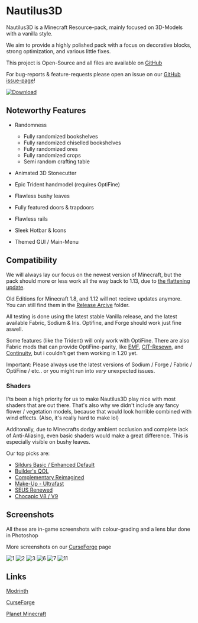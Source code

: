 # Nautilus3D


Nautilus3D is a Minecraft Resource-pack, mainly focused on 3D-Models with a vanilla style.

We aim to provide a highly polished pack with a focus on decorative blocks, strong optimization, and various little fixes.

This project is Open-Source and all files are available on [GitHub](https://github.com/FabianMPunkt/Nautilus3D)

For bug-reports & feature-requests please open an issue on our [GitHub issue-page](https://github.com/FabianMPunkt/Nautilus3D/issues/new/choose "GitHub issue-page")!

[![Download](https://raw.githubusercontent.com/Prospector/badges/master/modrinth-badge-72h-padded.png)](https://modrinth.com/resourcepack/nautilus3d/version/V1.9)

## Noteworthy Features

- Randomness
  - Fully randomized bookshelves
  - Fully randomized chiselled bookshelves
  - Fully randomized ores
  - Fully randomized crops
  - Semi random crafting table

- Animated 3D Stonecutter
- Epic Trident handmodel (requires OptiFine)
- Flawless bushy leaves
- Fully featured doors & trapdoors
- Flawless rails
- Sleek Hotbar & Icons
- Themed GUI / Main-Menu


## Compatibility
We will always lay our focus on the newest version of Minecraft, but the pack should more or less work all the way back to 1.13, due to [the flattening update](https://minecraft.fandom.com/wiki/Java_Edition_1.13/Flattening).

Old Editions for Minecraft 1.8, and 1.12 will not recieve updates anymore. You can still find them in the [Release Arcive](https://github.com/FabianMPunkt/Nautilus3D/tree/main/Release%20Archive) folder.

All testing is done using the latest stable Vanilla release, and the latest available Fabric, Sodium & Iris. Optifine, and Forge should work just fine aswell.

Some features (like the Trident) will only work with OptiFine.
There are also Fabric mods that can provide OptiFine-parity, like [EMF](https://modrinth.com/mod/entity-model-features), [CIT-Resewn](https://modrinth.com/mod/cit-resewn), and [Continuity](https://modrinth.com/mod/continuity), but i couldn't get them working in 1.20 yet.

Important: Please always use the latest versions of Sodium / Forge / Fabric / OptiFine / etc.. or you might run into _very_ unexpected issues.

### Shaders
I'ts been a high priority for us to make Nautilus3D play nice with most shaders that are out there. That's also why we didn't include any fancy flower / vegetation models, because that would look horrible combined with wind effects. (Also, it's really hard to make lol)

Additonally, due to Minecrafts dodgy ambient occlusion and complete lack of Anti-Aliasing, even basic shaders would make a great difference.
This is especially visible on bushy leaves.

Our top picks are:
- [Sildurs Basic / Enhanced Default](https://sildurs-shaders.github.io/downloads/)
- [Builder's QOL](https://modrinth.com/shader/builders-qol-shaders)
- [Complementary Reimagined](https://modrinth.com/shader/complementary-reimagined)
- [Make-Up - Ultrafast](https://modrinth.com/shader/makeup-ultra-fast-shaders)
- [SEUS Renewed](https://www.sonicether.com/seus/)
- [Chocapic V8 / V9](https://www.curseforge.com/minecraft/customization/chocapic13-shaders)

## Screenshots
All these are in-game screenshots with colour-grading and a lens blur done in Photoshop

More screenshots on our [CurseForge](https://www.curseforge.com/minecraft/texture-packs/nautilus3d/screenshots) page


![1](https://github.com/FabianMPunkt/Nautilus3D/assets/78741736/ba7a2bac-2549-4f5b-acb2-112adf866904)
![2](https://github.com/FabianMPunkt/Nautilus3D/assets/78741736/662395c3-8cdf-43a7-9183-9147a42421fe)
![3](https://github.com/FabianMPunkt/Nautilus3D/assets/78741736/903c916a-2436-45fb-9cf2-57ad7617a5ba)
![6](https://github.com/FabianMPunkt/Nautilus3D/assets/78741736/a4142740-16af-4c30-9056-272f9882688f)
![7](https://github.com/FabianMPunkt/Nautilus3D/assets/78741736/a8a023fa-8c14-4d19-a26e-4deaafdb68c9)
![11](https://github.com/FabianMPunkt/Nautilus3D/assets/78741736/77418bc7-e789-40ba-8669-66e94e595eda)



## Links

[Modrinth](https://modrinth.com/resourcepack/nautilus3d)

[CurseForge](https://www.curseforge.com/minecraft/texture-packs/nautilus3d)

[Planet Minecraft](https://www.planetminecraft.com/texture-pack/nautilus-pack-3d/)


